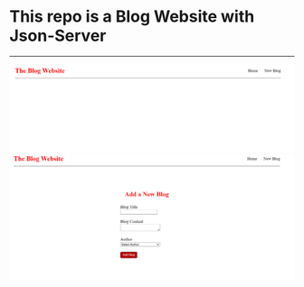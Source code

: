 <h1>This repo is a Blog Website with Json-Server
</h1>
<hr>
   <img src="photo/Screenshot 2022-12-20 004031.png" alt="" />
    <img src="photo/Screenshot 2022-12-20 004058.png" alt="" />
